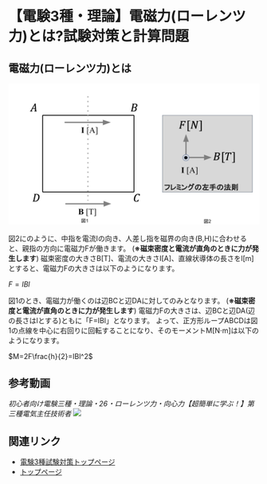 # 【電験3種・理論】電磁力(ローレンツ力)とは?試験対策と計算問題

## 電磁力(ローレンツ力)とは

![picture 1](./assets/2-5-lorentz-force1.png)  

図2にのように、中指を電流Iの向き、人差し指を磁界の向き(B,H)に合わせると、親指の方向に電磁力Fが働きます。 
(**※磁束密度と電流が直角のときに力が発生します**) 
磁束密度の大きさB[T]、電流の大きさI[A]、直線状導体の長さをl[m]とすると、電磁力Fの大きさは以下のようになります。 

$F=IBl$

図1のとき、電磁力が働くのは辺BCと辺DAに対してのみとなります。 
(**※磁束密度と電流が直角のときに力が発生します**) 
電磁力Fの大きさは、辺BCと辺DA(辺の長さはlとする)ともに「F=IBl」となります。 
よって、正方形ループABCDは図1の点線を中心に右回りに回転することになり、そのモーメントM[N⋅m]は以下のようになります。 

$M=2F\frac{h}{2}=IBl^2$

## 参考動画

*初心者向け電験三種・理論・26・ローレンツ力・向心力【超簡単に学ぶ！】第三種電気主任技術者*
 [![](https://img.youtube.com/vi/nGDCDOmbT0A/0.jpg)](https://www.youtube.com/watch?v=nGDCDOmbT0A)

## 関連リンク

- [電験3種試験対策トップページ](../index.md)
- [トップページ](../../../index.md)